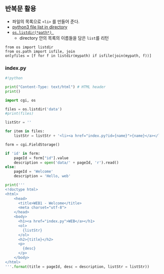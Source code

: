 ## 반복문 활용

- 파일의 목록으로 `<li>` 를 만들어 준다.
- [python3 file list in directory](https://stackoverflow.com/questions/3207219/how-do-i-list-all-files-of-a-directory?rq=1)
- [`os.listdir(*path*) `](https://docs.python.org/2/library/os.html#os.listdir)
  - directory 안의 목록의 이름들을 담은 `list`를 리턴

```
from os import listdir
from os.path import isfile, join
onlyfiles = [f for f in listdir(mypath) if isfile(join(mypath, f))]
```



### index.py

```python
#!python

print("Content-Type: text/html") # HTML header
print()

import cgi, os

files = os.listdir('data')
#print(files)

listStr = ''

for item in files:
    listStr = listStr + '<li><a href="index.py?id={name}">{name}</a></li>'.format(name = item)

form = cgi.FieldStorage()

if 'id' in form:
    pageId = form["id"].value
    description = open('data/' + pageId, 'r').read()
else:
    pageId = 'Welcome'
    description = 'Hello, web'

print('''
<!doctype html>
<html>
    <head>
      <title>WEB1 - Welcome</title>
      <meta charset="utf-8">
    </head>
    <body>
      <h1><a href="index.py">WEB</a></h1>
      <ol>
        {listStr}
      </ol>
      <h2>{title}</h2>
      <p>
        {desc}
      </p>
    </body>
</html>
'''.format(title = pageId, desc = description, listStr = listStr))
```

